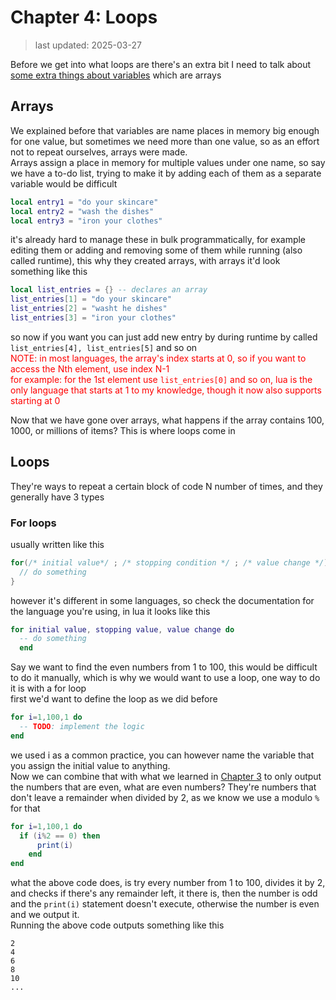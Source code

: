 # Chapter 4: Loops
> last updated: 2025-03-27  

Before we get into what loops are there's an extra bit I need to talk about [some extra things about variables](./chapter_2.md) which are arrays  

## Arrays  
We explained before that variables are name places in memory big enough for one value, but sometimes we need more than one value, so as an effort not to repeat ourselves, arrays were made.  
Arrays assign a place in memory for multiple values under one name, so say we have a to-do list, trying to make it by adding each of them as a separate variable would be difficult  
```lua
local entry1 = "do your skincare"
local entry2 = "wash the dishes"
local entry3 = "iron your clothes"
```
it's already hard to manage these in bulk programmatically, for example editing them or adding and removing some of them while running (also called runtime), this why they created arrays, with arrays it'd look something like this  
```lua
local list_entries = {} -- declares an array
list_entries[1] = "do your skincare"
list_entries[2] = "washt he dishes"
list_entries[3] = "iron your clothes"
```
so now if you want you can just add new entry by during runtime by called `list_entries[4], list_entries[5]` and so on  
<span style="color: red">NOTE: in most languages, the array's index starts at 0, so if you want to access the Nth element, use index N-1  
for example: for the 1st element use ` list_entries[0] ` and so on, lua is the only language that starts at 1 to my knowledge, though it now also supports starting at 0</span>  

Now that we have gone over arrays, what happens if the array contains 100, 1000, or millions of items? This is where loops come in  

## Loops
They're ways to repeat a certain block of code N number of times, and they generally have 3 types  

### For loops
usually written like this
```c
for(/* initial value*/ ; /* stopping condition */ ; /* value change */){
  // do something
}
```
however it's different in some languages, so check the documentation for the language you're using, in lua it looks like this  
```lua
for initial value, stopping value, value change do
  -- do something
  end
```
Say we want to find the even numbers from 1 to 100, this would be difficult to do it manually, which is why we would want to use a loop, one way to do it is with a for loop  
first we'd want to define the loop as we did before  
```lua
for i=1,100,1 do
  -- TODO: implement the logic
end
```
we used i as a common practice, you can however name the variable that you assign the initial value to anything.  
Now we can combine that with what we learned in [Chapter 3](./chapter_3.md) to only output the numbers that are even, what are even numbers? They're numbers that don't leave a remainder when divided by 2, as we know we use a modulo `%` for that  
```lua
for i=1,100,1 do
  if (i%2 == 0) then
      print(i)
    end
end
```
what the above code does, is try every number from 1 to 100, divides it by 2, and checks if there's any remainder left, it there is, then the number is odd and the `print(i)` statement doesn't execute, otherwise the number is even and we output it.  
Running the above code outputs something like this  
```
2
4
6
8
10
...
```

